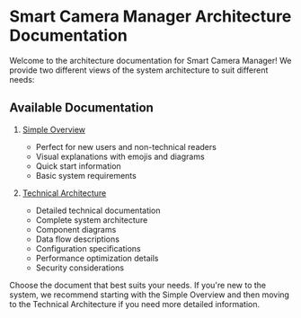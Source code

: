 # Smart Camera Manager Architecture Documentation

Welcome to the architecture documentation for Smart Camera Manager! We provide two different views of the system architecture to suit different needs:

## Available Documentation

1. [Simple Overview](simple_overview.md)
   - Perfect for new users and non-technical readers
   - Visual explanations with emojis and diagrams
   - Quick start information
   - Basic system requirements

2. [Technical Architecture](technical_architecture.md)
   - Detailed technical documentation
   - Complete system architecture
   - Component diagrams
   - Data flow descriptions
   - Configuration specifications
   - Performance optimization details
   - Security considerations

Choose the document that best suits your needs. If you're new to the system, we recommend starting with the Simple Overview and then moving to the Technical Architecture if you need more detailed information. 